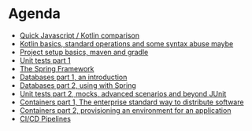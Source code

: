 # Agenda

- [Quick Javascript / Kotlin comparison][0010]
- [Kotlin basics, standard operations and some syntax abuse maybe][0011]
- [Project setup basics, maven and gradle][0012]
- [Unit tests part 1][0013]
- [The Spring Framework][0014]
- [Databases part 1, an introduction][0015]
- [Databases part 2, using with Spring][0016]
- [Unit tests part 2, mocks, advanced scenarios and beyond JUnit][0017]
- [Containers part 1, The enterprise standard way to distribute software][0018]
- [Containers part 2, provisioning an environment for an application][0019]
- [CI/CD Pipelines][0020]

[0010]: 0010-javascipt-kotlin-lang-comparison.md
[0011]: 0011-kotlin-basics.md
[0012]: 0012-project-setup-with-maven-and-gradle.md
[0013]: 0013-unit-tests-part-1.md
[0014]: 0014-spring.md
[0015]: 0015-databases.md
[0016]: 0016-spring-with-databases.md
[0017]: 0017-unit-tests-part-2.md
[0018]: 0018-container-basics.md
[0019]: 0019-iac-basics.md
[0020]: 0020-ci-cd-pipelines.md
